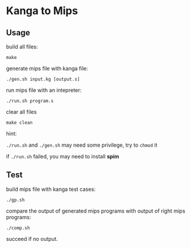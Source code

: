 # Kanga to Mips

## Usage

build all files:

<code>make</code>

generate mips file with kanga file:

`./gen.sh input.kg [output.s]`

run mips file with an intepreter:

`./run.sh program.s`

clear all files

`make clean`

hint:

`./run.sh` and `./gen.sh` may need some privilege, try to `chmod` it

if `./run.sh` failed, you may need to install **spim**

## Test

build mips file with kanga test cases:

`./gp.sh`

compare the output of generated mips programs with output of right mips programs:

`./comp.sh`

succeed if no output.